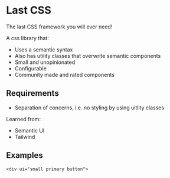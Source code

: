 # Last CSS

The last CSS framework you will ever need!

A css library that:
- Uses a semantic syntax
- Also has utility classes that overwrite semantic components
- Small and unopinionated
- Configurable
- Community made and rated components

## Requirements
- Separation of concerns, i.e. no styling by using uitlity classes


Learned from:
- Semantic UI
- Tailwind

## Examples

    <div ui="small primary button">
